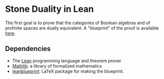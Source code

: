 # Stone Duality in Lean

The first goal is to prove that the categories of Boolean algebras and of profinite spaces are dually equivalent. A "blueprint" of the proof is available [here](https://samvang.github.io/StoneDualityInLean/blueprint/). 

## Dependencies

* The [Lean](https://lean-lang.org/) programming language and theorem prover
* [Mathlib](https://github.com/leanprover-community/mathlib4/): a library of formalized mathematics
* [leanblueprint](https://github.com/PatrickMassot/leanblueprint): LaTeX package for making the blueprint.
